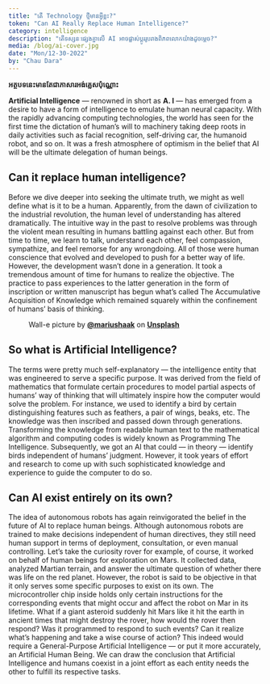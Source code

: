 ```yaml
---
title: "តើ Technology ថ្មីមានអ្វីខ្លះ?"
token: "Can AI Really Replace Human Intelligence?"
category: intelligence
description: "តើទស្សនៈផ្សេងគ្នាលើ AI អាចផ្លាស់ប្តូររូបរាងពិភពលោកយ៉ាងដូចម្តេច?"
media: /blog/ai-cover.jpg
date: "Mon/12-30-2022"
by: "Chau Dara"
---
```

**អត្ថបទនេះមានតែជាភាសារអង់គ្លេសប៉ុណ្ណោះ**

**Artificial Intelligence** — renowned in short as **A. I** — has emerged from a desire to have a form of intelligence to emulate human neural capacity. With the rapidly advancing computing technologies, the world has seen for the first time the dictation of human’s will to machinery taking deep roots in daily activities such as facial recognition, self-driving car, the humanoid robot, and so on. It was a fresh atmosphere of optimism in the belief that AI will be the ultimate delegation of human beings.

## Can it replace human intelligence?

Before we dive deeper into seeking the ultimate truth, we might as well define what is it to be a human. Apparently, from the dawn of civilization to the industrial revolution, the human level of understanding has altered dramatically. The intuitive way in the past to resolve problems was through the violent mean resulting in humans battling against each other. But from time to time, we learn to talk, understand each other, feel compassion, sympathize, and feel remorse for any wrongdoing. All of those were human conscience that evolved and developed to push for a better way of life. However, the development wasn’t done in a generation. It took a tremendous amount of time for humans to realize the objective. The practice to pass experiences to the latter generation in the form of inscription or written manuscript has begun what’s called The Accumulative Acquisition of Knowledge which remained squarely within the confinement of humans’ basis of thinking.

<figure>
  <img
    src="/blog/wall-e.jpg"
    alt=""
  />
  <figcaption>
    Wall-e picture by <a href="https://unsplash.com/@mariushaak"><strong>@mariushaak</strong></a> on <a href="https://unsplash.com/"><strong>Unsplash</strong></a>
  </figcaption>
</figure>

## So what is Artificial Intelligence?

The terms were pretty much self-explanatory — the intelligence entity that was engineered to serve a specific purpose. It was derived from the field of mathematics that formulate certain procedures to model partial aspects of humans’ way of thinking that will ultimately inspire how the computer would solve the problem. For instance, we used to identify a bird by certain distinguishing features such as feathers, a pair of wings, beaks, etc. The knowledge was then inscribed and passed down through generations. Transforming the knowledge from readable human text to the mathematical algorithm and computing codes is widely known as Programming The Intelligence. Subsequently, we got an AI that could — in theory — identify birds independent of humans’ judgment. However, it took years of effort and research to come up with such sophisticated knowledge and experience to guide the computer to do so.

## Can AI exist entirely on its own?

The idea of autonomous robots has again reinvigorated the belief in the future of AI to replace human beings. Although autonomous robots are trained to make decisions independent of human directives, they still need human support in terms of deployment, consultation, or even manual controlling. Let’s take the curiosity rover for example, of course, it worked on behalf of human beings for exploration on Mars. It collected data, analyzed Martian terrain, and answer the ultimate question of whether there was life on the red planet. However, the robot is said to be objective in that it only serves some specific purposes to exist on its own. The microcontroller chip inside holds only certain instructions for the corresponding events that might occur and affect the robot on Mar in its lifetime. What if a giant asteroid suddenly hit Mars like it hit the earth in ancient times that might destroy the rover, how would the rover then respond? Was it programmed to respond to such events? Can it realize what’s happening and take a wise course of action? This indeed would require a General-Purpose Artificial Intelligence — or put it more accurately, an Artificial Human Being.
We can draw the conclusion that Artificial Intelligence and humans coexist in a joint effort as each entity needs the other to fulfill its respective tasks.
